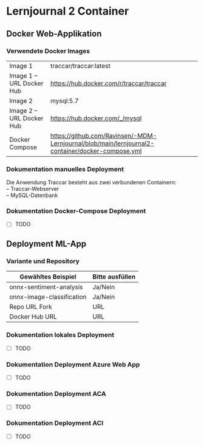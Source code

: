 ﻿# Lernjournal 2 Container

## Docker Web-Applikation

### Verwendete Docker Images

| | |
| -------- | ------- |
| Image 1 | traccar/traccar:latest |
| Image 1 – URL Docker Hub | https://hub.docker.com/r/traccar/traccar |
| Image 2 | mysql:5.7 |
| Image 2 – URL Docker Hub | https://hub.docker.com/_/mysql |
| Docker Compose | https://github.com/Ravinsen/-MDM-Lernjournal/blob/main/lernjournal2-container/docker-compose.yml |

### Dokumentation manuelles Deployment

Die Anwendung Traccar besteht aus zwei verbundenen Containern:  
– Traccar-Webserver  
– MySQL-Datenbank


### Dokumentation Docker-Compose Deployment

* [ ] TODO

## Deployment ML-App

### Variante und Repository

| Gewähltes Beispiel | Bitte ausfüllen |
| -------- | ------- |
| onnx-sentiment-analysis | Ja/Nein |
| onnx-image-classification | Ja/Nein |
| Repo URL Fork | URL |
| Docker Hub URL | URL |

### Dokumentation lokales Deployment

* [ ] TODO

### Dokumentation Deployment Azure Web App

* [ ] TODO

### Dokumentation Deployment ACA

* [ ] TODO

### Dokumentation Deployment ACI

* [ ] TODO
